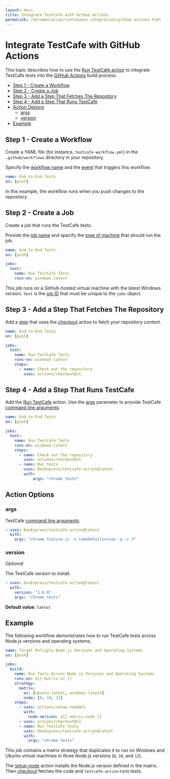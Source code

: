 ```yaml
---
layout: docs
title: Integrate TestCafe with GitHub Actions
permalink: /documentation/continuous-integration/github-actions.html
---
```

# Integrate TestCafe with GitHub Actions

This topic describes how to use the [Run TestCafe action](https://github.com/DevExpress/testcafe-action) to integrate TestCafe tests into the [GitHub Actions](https://help.github.com/en/actions/automating-your-workflow-with-github-actions) build process.

* [Step 1 - Create a Workflow](#step-1---create-a-workflow)
* [Step 2 - Create a Job](#step-2---create-a-job)
* [Step 3 - Add a Step That Fetches The Repository](#step-3---add-a-step-that-fetches-the-repository)
* [Step 4 - Add a Step That Runs TestCafe](#step-4---add-a-step-that-runs-testcafe)
* [Action Options](#action-options)
  * [args](#args)
  * [version](#version)
* [Example](#example)

## Step 1 - Create a Workflow

Create a YAML file (for instance, `testcafe-workflow.yml`) in the `.github/workflows` directory in your repository.

Specify the [workflow name](https://help.github.com/en/actions/automating-your-workflow-with-github-actions/workflow-syntax-for-github-actions#name) and the [event](https://help.github.com/en/actions/automating-your-workflow-with-github-actions/workflow-syntax-for-github-actions#on) that triggers this workflow.

```yml
name: End-to-End Tests
on: [push]
```

In this example, the workflow runs when you push changes to the repository.

## Step 2 - Create a Job

Create a job that runs the TestCafe tests.

Provide the [job name](https://help.github.com/en/actions/automating-your-workflow-with-github-actions/workflow-syntax-for-github-actions#jobsjob_idname) and specify the [type of machine](https://help.github.com/en/actions/automating-your-workflow-with-github-actions/workflow-syntax-for-github-actions#jobsjob_idruns-on) that should run the job.

```yml
name: End-to-End Tests
on: [push]

jobs:
  test:
    name: Run TestCafe Tests
    runs-on: windows-latest
```

This job runs on a GitHub-hosted virtual machine with the latest Windows version. `test` is the [job ID](https://help.github.com/en/actions/automating-your-workflow-with-github-actions/workflow-syntax-for-github-actions#jobsjob_id) that must be unique to the `jobs` object.

## Step 3 - Add a Step That Fetches The Repository

Add a [step](https://help.github.com/en/actions/automating-your-workflow-with-github-actions/workflow-syntax-for-github-actions#jobsjob_idsteps) that uses the [checkout](https://github.com/actions/checkout) action to fetch your repository content.

```yml
name: End-to-End Tests
on: [push]

jobs:
  test:
    name: Run TestCafe Tests
    runs-on: windows-latest
    steps:
      - name: Check out the repository
        uses: actions/checkout@v1
```

## Step 4 - Add a Step That Runs TestCafe

Add the [Run TestCafe](https://github.com/DevExpress/testcafe-action) action. Use the [args](#args) parameter to provide TestCafe [command line arguments](../using-testcafe/command-line-interface.md).

```yml
name: End-to-End Tests
on: [push]

jobs:
  test:
    name: Run TestCafe Tests
    runs-on: windows-latest
    steps:
      - name: Check out the repository
        uses: actions/checkout@v1
      - name: Run tests
        uses: DevExpress/testcafe-action@latest
        with:
            args: "chrome tests"
```

## Action Options

### args

TestCafe [command line arguments](../using-testcafe/command-line-interface.md).

```yml
- uses: DevExpress/testcafe-action@latest
  with:
    args: "chrome fixture.js -s takeOnFails=true -q -c 3"
```

### version

*Optional*

The TestCafe version to install.

```yml
- uses: DevExpress/testcafe-action@latest
  with:
    version: "1.6.0"
    args: "chrome tests"
```

**Default value**: `latest`

## Example

The following workflow demonstrates how to run TestCafe tests across Node.js versions and operating systems.

```yml
name: Target Multiple Node.js Versions and Operating Systems
on: [push]

jobs:
  build:
    name: Run Tests Across Node.js Versions and Operating Systems
    runs-on: ${{ matrix.os }}
    strategy:
      matrix:
        os: [ubuntu-latest, windows-latest]
        node: [8, 10, 12]
    steps:
      - uses: actions/setup-node@v1
        with:
          node-version: ${{ matrix.node }}
      - uses: actions/checkout@v1
      - name: Run TestCafe Tests
        uses: DevExpress/testcafe-action@latest
        with:
          args: "chrome tests"
```

This job contains a matrix strategy that duplicates it to run on Windows and Ubuntu virtual machines in three Node.js versions (`8`, `10`, and `12`).

The [setup-node](https://github.com/actions/setup-node) action installs the Node.js version defined in the matrix. Then [checkout](https://github.com/actions/checkout) fetches the code and `testcafe-action` runs tests.
